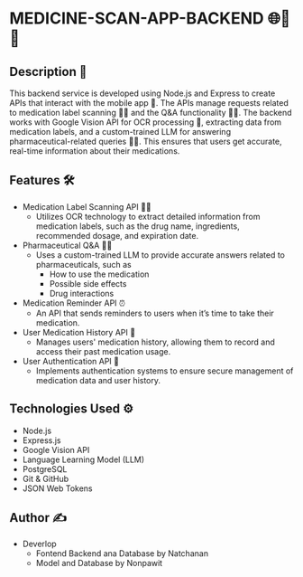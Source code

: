 # MEDICINE-SCAN-APP-BACKEND 🌐📄💊

## Description 📝
This backend service is developed using Node.js and Express to create APIs that interact with the mobile app 📱. The APIs manage requests related to medication label scanning 📄💊 and the Q&A functionality 🤖💬. The backend works with Google Vision API for OCR processing 👀, extracting data from medication labels, and a custom-trained LLM for answering pharmaceutical-related queries 🧠💊. This ensures that users get accurate, real-time information about their medications.

## Features 🛠️
- Medication Label Scanning API 📄💊
    - Utilizes OCR technology to extract detailed information from medication labels, such as the drug name, ingredients, recommended dosage, and expiration date.
- Pharmaceutical Q&A 🧠💬
    - Uses a custom-trained LLM to provide accurate answers related to pharmaceuticals, such as
        - How to use the medication
        - Possible side effects
        - Drug interactions
- Medication Reminder API ⏰
    - An API that sends reminders to users when it’s time to take their medication.
- User Medication History API 💾
    - Manages users' medication history, allowing them to record and access their past medication usage.
- User Authentication API 🔐
    - Implements authentication systems to ensure secure management of medication data and user history.

## Technologies Used ⚙️
- Node.js
- Express.js
- Google Vision API
- Language Learning Model (LLM)
- PostgreSQL
- Git & GitHub
- JSON Web Tokens

## Author ✍️
- Deverlop 
    - Fontend Backend ana Database by Natchanan
    - Model and Database by Nonpawit